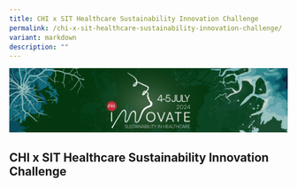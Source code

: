 ```yaml
---
title: CHI x SIT Healthcare Sustainability Innovation Challenge
permalink: /chi-x-sit-healthcare-sustainability-innovation-challenge/
variant: markdown
description: ""
---
```

![](/images/CHI%20INNOVATE/CHI_INNOVATE_2024_Email_Signature_Banner.png)

<h2> CHI x SIT Healthcare Sustainability Innovation Challenge </h2>



